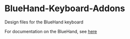 # BlueHand-Keyboard-Addons
Design files for the BlueHand keyboard

For documentation on the BlueHand, see [here](http://nrf52.jpconstantineau.com/docs/macropad/bluehand)
